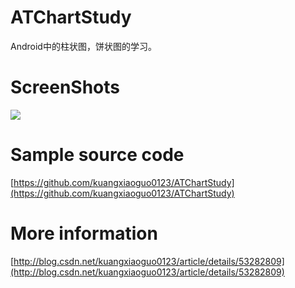 # ATChartStudy
Android中的柱状图，饼状图的学习。
# ScreenShots
![](https://github.com/kuangxiaoguo0123/ATChartStudy/blob/master/screenshots/pieChart.gif)

# Sample source code
[https://github.com/kuangxiaoguo0123/ATChartStudy](https://github.com/kuangxiaoguo0123/ATChartStudy)

# More information
[http://blog.csdn.net/kuangxiaoguo0123/article/details/53282809](http://blog.csdn.net/kuangxiaoguo0123/article/details/53282809)
